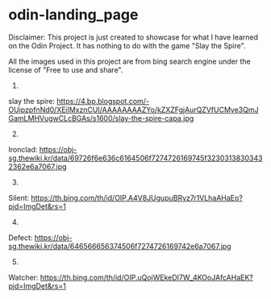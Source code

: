 # odin-landing_page

Disclaimer: 
This project is just created to showcase for what I have learned on the Odin Project. It has nothing to do with the game "Slay the Spire".  

All the images used in this project are from bing search engine under the license of "Free to use and share".

1.
slay the spire: 
https://4.bp.blogspot.com/-OUipzpfnNd0/XEilMxznCUI/AAAAAAAAZYo/kZXZFgjAurQZVfUCMye3QmJGamLMHVugwCLcBGAs/s1600/slay-the-spire-capa.jpg

2.
Ironclad:
https://obj-sg.thewiki.kr/data/69726f6e636c6164506f7274726169745f32303138303432362e6a7067.jpg

3.
Silent:
https://th.bing.com/th/id/OIP.A4V8JUgupuBRyz7r1VLhaAHaEo?pid=ImgDet&rs=1

4.
Defect:
https://obj-sg.thewiki.kr/data/646566656374506f7274726169742e6a7067.jpg

5.
Watcher:
https://th.bing.com/th/id/OIP.uQojWEkeDI7W_4KOoJAfcAHaEK?pid=ImgDet&rs=1
